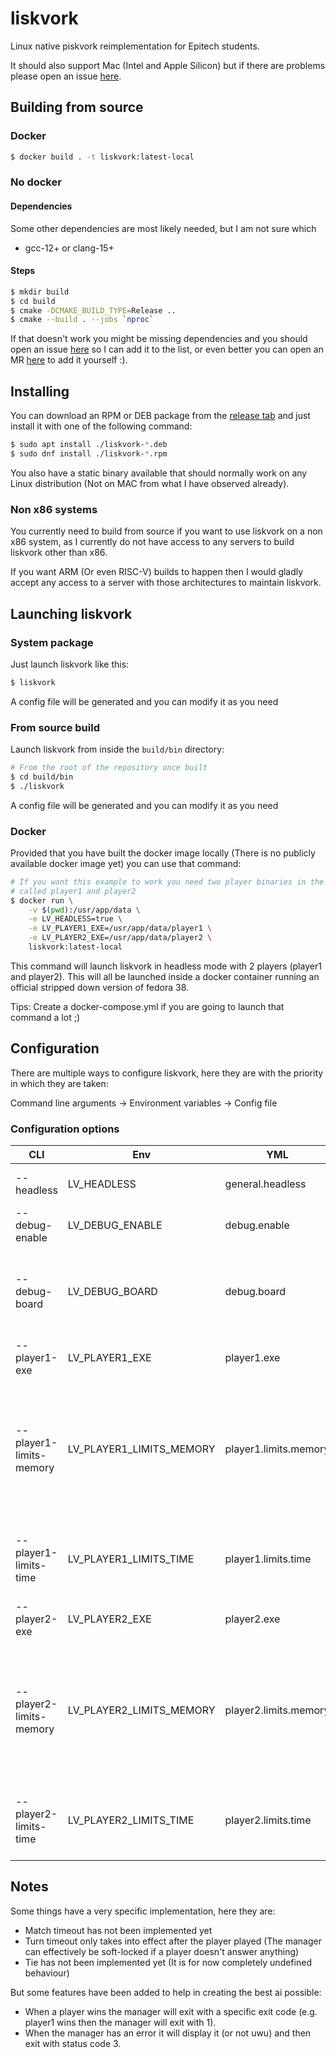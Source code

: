 # liskvork

Linux native piskvork reimplementation for Epitech students.

It should also support Mac (Intel and Apple Silicon) but if there are problems
please open an issue [here](https://gitlab.com/huntears/liskvork/-/issues).

## Building from source

### Docker

```sh
$ docker build . -t liskvork:latest-local
```

### No docker

#### Dependencies

Some other dependencies are most likely needed, but I am not sure which

 - gcc-12+ or clang-15+

#### Steps

```sh
$ mkdir build
$ cd build
$ cmake -DCMAKE_BUILD_TYPE=Release ..
$ cmake --build . --jobs `nproc`
```

If that doesn't work you might be missing dependencies and you should open an
issue [here](https://gitlab.com/huntears/liskvork/-/issues) so I can add it to
the list, or even better you can open an MR
[here](https://gitlab.com/huntears/liskvork/-/merge_requests) to add it
yourself :).

## Installing


You can download an RPM or DEB package from the
[release tab](https://gitlab.com/huntears/liskvork/-/releases) and just install
it with one of the following command:

```sh
$ sudo apt install ./liskvork-*.deb
$ sudo dnf install ./liskvork-*.rpm
```

You also have a static binary available that should normally work on any Linux
distribution (Not on MAC from what I have observed already).

### Non x86 systems

You currently need to build from source if you want to use liskvork on a non
x86 system, as I currently do not have access to any servers to build liskvork
other than x86.

If you want ARM (Or even RISC-V) builds to happen then I would gladly accept
any access to a server with those architectures to maintain liskvork.

## Launching liskvork

### System package

Just launch liskvork like this:

```sh
$ liskvork
```

A config file will be generated and you can modify it as you need

### From source build

Launch liskvork from inside the `build/bin` directory:

```sh
# From the root of the repository once built
$ cd build/bin
$ ./liskvork
```

A config file will be generated and you can modify it as you need

### Docker

Provided that you have built the docker image locally (There is no publicly
available docker image yet) you can use that command:

```sh
# If you want this example to work you need two player binaries in the cwd
# called player1 and player2
$ docker run \
    -v $(pwd):/usr/app/data \
    -e LV_HEADLESS=true \
    -e LV_PLAYER1_EXE=/usr/app/data/player1 \
    -e LV_PLAYER2_EXE=/usr/app/data/player2 \
    liskvork:latest-local
```

This command will launch liskvork in headless mode with 2 players (player1 and
player2). This will all be launched inside a docker container running an
official stripped down version of fedora 38.

Tips: Create a docker-compose.yml if you are going to launch that command a lot
;)

## Configuration

There are multiple ways to configure liskvork, here they are with the priority
in which they are taken:

Command line arguments -> Environment variables -> Config file

### Configuration options

| CLI | Env | YML | Notes |
| --- | --- | --- | ----- |
| --headless | LV_HEADLESS | general.headless | Terminal only (No GUI) |
| --debug-enable | LV_DEBUG_ENABLE | debug.enable | Debug logs |
| --debug-board | LV_DEBUG_BOARD | debug.board | Display board after each move (Depends on --debug-enable) |
| --player1-exe | LV_PLAYER1_EXE | player1.exe | Path to player1's executable |
| --player1-limits-memory | LV_PLAYER1_LIMITS_MEMORY | player1.limits.memory | Maximum allowed memory for player1 in bytes (Setting that value too low can cause crashed in liskvork!) |
| --player1-limits-time | LV_PLAYER1_LIMITS_TIME | player1.limits.time | Maximum allowed time per turn for player1 in milliseconds |
| --player2-exe | LV_PLAYER2_EXE | player2.exe | Path to player2's executable |
| --player2-limits-memory | LV_PLAYER2_LIMITS_MEMORY | player2.limits.memory | Maximum allowed memory for player2 in bytes (Setting that value too low can cause crashed in liskvork!) |
| --player2-limits-time | LV_PLAYER2_LIMITS_TIME | player2.limits.time | Maximum allowed time per turn for player2 in milliseconds |

## Notes

Some things have a very specific implementation, here they are:

 - Match timeout has not been implemented yet
 - Turn timeout only takes into effect after the player played (The manager can
  effectively be soft-locked if a player doesn't answer anything)
 - Tie has not been implemented yet (It is for now completely undefined
  behaviour)

But some features have been added to help in creating the best ai possible:

 - When a player wins the manager will exit with a specific exit code (e.g.
  player1 wins then the manager will exit with 1).
 - When the manager has an error it will display it (or not uwu) and then exit
  with status code 3.
